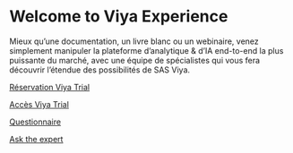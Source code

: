 # Welcome to Viya Experience
Mieux qu’une documentation, un livre blanc ou un webinaire, venez simplement manipuler la plateforme d’analytique &amp; d’IA end-to-end la plus puissante du marché, avec une équipe de spécialistes qui vous fera découvrir l’étendue des possibilités de SAS Viya.

[Réservation Viya Trial](https://www.sas.com/fr_fr/trials/software/viya/viya-trial-form.html)

[Accès Viya Trial](https://engage.my-trials.sas.com/onboard/return/XXXXXX)

[Questionnaire](https://forms.office.com/Pages/ResponsePage.aspx?id=XE3BsSU2s0WkMJVSNzoML7xb9kiO-RZHjfeO7_4YlBNURExJMFpTWFZOVVhUNkRNVUNDTjlQMlVQTy4u)

[Ask the expert](https://www.sas.com/fr_fr/learn/ask-the-expert-webinars.html#prochains-webinaires-en-direct)
